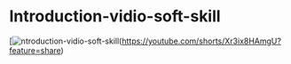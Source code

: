 # Introduction-vidio-soft-skill

[![ntroduction-vidio-soft-skill](https://youtube.com/shorts/Xr3ix8HAmgU?feature=share/0.jpg)(https://youtube.com/shorts/Xr3ix8HAmgU?feature=share)
